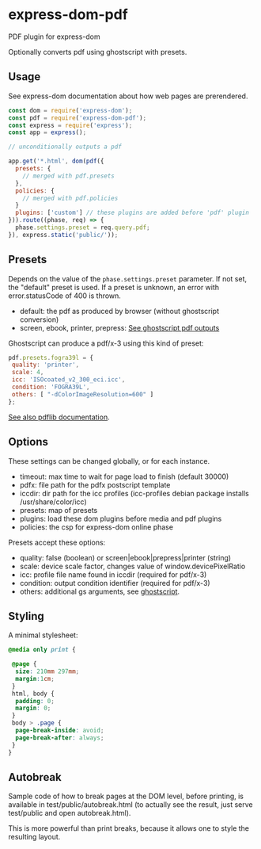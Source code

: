 # express-dom-pdf

PDF plugin for express-dom

Optionally converts pdf using ghostscript with presets.

## Usage

See express-dom documentation about how web pages are prerendered.

```js
const dom = require('express-dom');
const pdf = require('express-dom-pdf');
const express = require('express');
const app = express();

// unconditionally outputs a pdf

app.get('*.html', dom(pdf({
  presets: {
    // merged with pdf.presets
  },
  policies: {
    // merged with pdf.policies
  }
  plugins: ['custom'] // these plugins are added before 'pdf' plugin
})).route((phase, req) => {
  phase.settings.preset = req.query.pdf;
}), express.static('public/'));
```

## Presets

Depends on the value of the `phase.settings.preset` parameter.
If not set, the "default" preset is used.
If a preset is unknown, an error with error.statusCode of 400 is thrown.

- default: the pdf as produced by browser (without ghostscript conversion)
- screen, ebook, printer, prepress:
  [See ghostscript pdf outputs](https://www.ghostscript.com/doc/current/VectorDevices.htm)

Ghostscript can produce a pdf/x-3 using this kind of preset:

```js
pdf.presets.fogra39l = {
 quality: 'printer',
 scale: 4,
 icc: 'ISOcoated_v2_300_eci.icc',
 condition: 'FOGRA39L',
 others: [ "-dColorImageResolution=600" ]
};
```

[See also pdflib documentation](https://www.pdflib.com/pdf-knowledge-base/pdfx-output-intents/).

## Options

These settings can be changed globally, or for each instance.

- timeout: max time to wait for page load to finish (default 30000)
- pdfx: file path for the pdfx postscript template
- iccdir: dir path for the icc profiles (icc-profiles debian package installs
  /usr/share/color/icc)
- presets: map of presets
- plugins: load these dom plugins before media and pdf plugins
- policies: the csp for express-dom online phase

Presets accept these options:

- quality: false (boolean) or screen|ebook|prepress|printer (string)
- scale: device scale factor, changes value of window.devicePixelRatio
- icc: profile file name found in iccdir (required for pdf/x-3)
- condition: output condition identifier (required for pdf/x-3)
- others: additional gs arguments, see [ghostscript](https://ghostscript.com/docs/9.54.0/VectorDevices.htm).

## Styling

A minimal stylesheet:

```css
@media only print {

 @page {
  size: 210mm 297mm;
  margin:1cm;
 }
 html, body {
  padding: 0;
  margin: 0;
 }
 body > .page {
  page-break-inside: avoid;
  page-break-after: always;
 }
}
```

## Autobreak

Sample code of how to break pages at the DOM level, before printing, is available in test/public/autobreak.html (to actually see the result, just serve test/public and open autobreak.html).

This is more powerful than print breaks, because it allows one to style the resulting layout.
